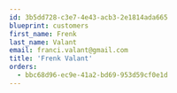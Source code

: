 ```yaml
---
id: 3b5dd728-c3e7-4e43-acb3-2e1814ada665
blueprint: customers
first_name: Frenk
last_name: Valant
email: franci.valant@gmail.com
title: 'Frenk Valant'
orders:
  - bbc68d96-ec9e-41a2-bd69-953d59cf0e1d
---
```

